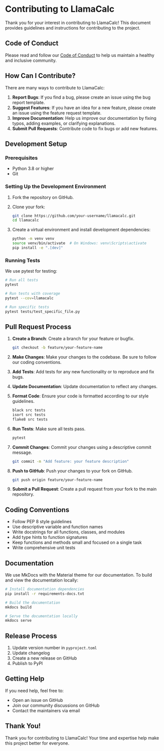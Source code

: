 # Contributing to LlamaCalc

Thank you for your interest in contributing to LlamaCalc! This document provides guidelines and instructions for contributing to the project.

## Code of Conduct

Please read and follow our [Code of Conduct](https://github.com/llamasearch/llamacalc/blob/main/CODE_OF_CONDUCT.md) to help us maintain a healthy and inclusive community.

## How Can I Contribute?

There are many ways to contribute to LlamaCalc:

1. **Report Bugs**: If you find a bug, please create an issue using the bug report template.
2. **Suggest Features**: If you have an idea for a new feature, please create an issue using the feature request template.
3. **Improve Documentation**: Help us improve our documentation by fixing typos, adding examples, or clarifying explanations.
4. **Submit Pull Requests**: Contribute code to fix bugs or add new features.

## Development Setup

### Prerequisites

- Python 3.8 or higher
- Git

### Setting Up the Development Environment

1. Fork the repository on GitHub.
2. Clone your fork:
   ```bash
   git clone https://github.com/your-username/llamacalc.git
   cd llamacalc
   ```

3. Create a virtual environment and install development dependencies:
   ```bash
   python -m venv venv
   source venv/bin/activate  # On Windows: venv\Scripts\activate
   pip install -e ".[dev]"
   ```

### Running Tests

We use pytest for testing:

```bash
# Run all tests
pytest

# Run tests with coverage
pytest --cov=llamacalc

# Run specific tests
pytest tests/test_specific_file.py
```

## Pull Request Process

1. **Create a Branch**: Create a branch for your feature or bugfix.
   ```bash
   git checkout -b feature/your-feature-name
   ```

2. **Make Changes**: Make your changes to the codebase. Be sure to follow our coding conventions.

3. **Add Tests**: Add tests for any new functionality or to reproduce and fix bugs.

4. **Update Documentation**: Update documentation to reflect any changes.

5. **Format Code**: Ensure your code is formatted according to our style guidelines.
   ```bash
   black src tests
   isort src tests
   flake8 src tests
   ```

6. **Run Tests**: Make sure all tests pass.
   ```bash
   pytest
   ```

7. **Commit Changes**: Commit your changes using a descriptive commit message.
   ```bash
   git commit -m "Add feature: your feature description"
   ```

8. **Push to GitHub**: Push your changes to your fork on GitHub.
   ```bash
   git push origin feature/your-feature-name
   ```

9. **Submit a Pull Request**: Create a pull request from your fork to the main repository.

## Coding Conventions

- Follow PEP 8 style guidelines
- Use descriptive variable and function names
- Write docstrings for all functions, classes, and modules
- Add type hints to function signatures
- Keep functions and methods small and focused on a single task
- Write comprehensive unit tests

## Documentation

We use MkDocs with the Material theme for our documentation. To build and view the documentation locally:

```bash
# Install documentation dependencies
pip install -r requirements-docs.txt

# Build the documentation
mkdocs build

# Serve the documentation locally
mkdocs serve
```

## Release Process

1. Update version number in `pyproject.toml`
2. Update changelog
3. Create a new release on GitHub
4. Publish to PyPI

## Getting Help

If you need help, feel free to:

- Open an issue on GitHub
- Join our community discussions on GitHub
- Contact the maintainers via email

## Thank You!

Thank you for contributing to LlamaCalc! Your time and expertise help make this project better for everyone. 
